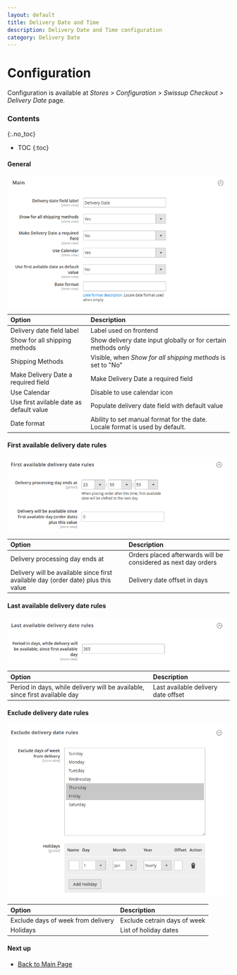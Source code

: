 ```yaml
---
layout: default
title: Delivery Date and Time
description: Delivery Date and Time configuration
category: Delivery Date
---
```


# Configuration

Configuration is available at 
_Stores > Configuration > Swissup Checkout > Delivery Date_ page.

### Contents
{:.no_toc}

* TOC
{:toc}

#### General

![Main configuration](/images/m2/delivery-date/configuration/main.png)

Option                                      | Description
:-------------------------------------------|:-----------------------------------
Delivery date field label                   | Label used on frontend
Show for all shipping methods               | Show delivery date input globally or for certain methods only
Shipping Methods                            | Visible, when _Show for all shipping methods_ is set to "No"
Make Delivery Date a required field         | Make Delivery Date a required field
Use Calendar                                | Disable to use calendar icon
Use first avilable date as default value    | Populate delivery date field with default value
Date format                                 | Ability to set manual format for the date. Locale format is used by default.

#### First available delivery date rules

![First available delivery date configuration](/images/m2/delivery-date/configuration/first-date.png)

Option                                      | Description
:-------------------------------------------|:-----------------------------------
Delivery processing day ends at             | Orders placed afterwards will be considered as next day orders
Delivery will be available since first available day (order date) plus this value | Delivery date offset in days

#### Last available delivery date rules

![Last available delivery date configuration](/images/m2/delivery-date/configuration/last-date.png)

Option                                      | Description
:-------------------------------------------|:-----------------------------------
Period in days, while delivery will be available, since first available day | Last available delivery date offset


#### Exclude delivery date rules

![Excluded dates configuration](/images/m2/delivery-date/configuration/excluded-dates.png)

Option                                      | Description
:-------------------------------------------|:-----------------------------------
Exclude days of week from delivery          | Exclude cetrain days of week
Holidays                                    | List of holiday dates

#### Next up

 -  [Back to Main Page](/m2/extensions/delivery-date/)
